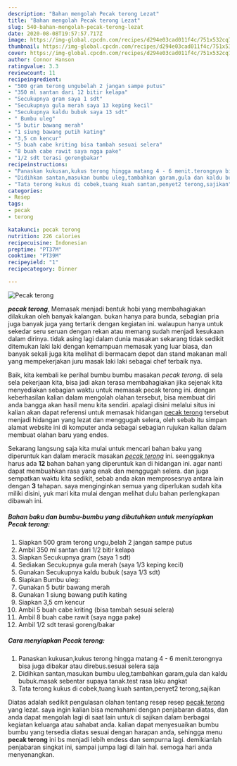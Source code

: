 ```yaml
---
description: "Bahan mengolah Pecak terong Lezat"
title: "Bahan mengolah Pecak terong Lezat"
slug: 540-bahan-mengolah-pecak-terong-lezat
date: 2020-08-08T19:57:57.717Z
image: https://img-global.cpcdn.com/recipes/d294e03cad011f4c/751x532cq70/pecak-terong-foto-resep-utama.jpg
thumbnail: https://img-global.cpcdn.com/recipes/d294e03cad011f4c/751x532cq70/pecak-terong-foto-resep-utama.jpg
cover: https://img-global.cpcdn.com/recipes/d294e03cad011f4c/751x532cq70/pecak-terong-foto-resep-utama.jpg
author: Connor Hanson
ratingvalue: 3.3
reviewcount: 11
recipeingredient:
- "500 gram terong ungubelah 2 jangan sampe putus"
- "350 ml santan dari 12 bitir kelapa"
- "Secukupnya gram saya 1 sdt"
- "Secukupnya gula merah saya 13 keping kecil"
- "Secukupnya kaldu bubuk saya 13 sdt"
- " Bumbu uleg"
- "5 butir bawang merah"
- "1 siung bawang putih kating"
- "3,5 cm kencur"
- "5 buah cabe kriting bisa tambah sesuai selera"
- "8 buah cabe rawit saya ngga pake"
- "1/2 sdt terasi gorengbakar"
recipeinstructions:
- "Panaskan kukusan,kukus terong hingga matang 4 - 6 menit.terongnya bisa juga dibakar atau direbus.sesuai selera saja"
- "Didihkan santan,masukan bumbu uleg,tambahkan garam,gula dan kaldu bubuk.masak sebentar supaya tanak.test rasa laku angkat"
- "Tata terong kukus di cobek,tuang kuah santan,penyet2 terong,sajikan"
categories:
- Resep
tags:
- pecak
- terong

katakunci: pecak terong 
nutrition: 226 calories
recipecuisine: Indonesian
preptime: "PT37M"
cooktime: "PT39M"
recipeyield: "1"
recipecategory: Dinner

---
```



![Pecak terong](https://img-global.cpcdn.com/recipes/d294e03cad011f4c/751x532cq70/pecak-terong-foto-resep-utama.jpg)

<b><i>pecak terong</i></b>, Memasak menjadi bentuk hobi yang membahagiakan dilakukan oleh banyak kalangan. bukan hanya para bunda, sebagian pria juga banyak juga yang tertarik dengan kegiatan ini. walaupun hanya untuk sekedar seru seruan dengan rekan atau memang sudah menjadi kesukaan dalam dirinya. tidak asing lagi dalam dunia masakan sekarang tidak sedikit ditemukan laki laki dengan kemampuan memasak yang luar biasa, dan banyak sekali juga kita melihat di bermacam depot dan stand makanan mall yang mempekerjakan juru masak laki laki sebagai chef terbaik nya.



Baik, kita kembali ke perihal bumbu bumbu masakan <i>pecak terong</i>. di sela sela pekerjaan kita, bisa jadi akan terasa membahagiakan jika sejenak kita menyediakan sebagian waktu untuk memasak pecak terong ini. dengan keberhasilan kalian dalam mengolah olahan tersebut, bisa membuat diri anda bangga akan hasil menu kita sendiri. apalagi disini melalui situs ini kalian akan dapat referensi untuk memasak hidangan <u>pecak terong</u> tersebut menjadi hidangan yang lezat dan menggugah selera, oleh sebab itu simpan alamat website ini di komputer anda sebagai sebagian rujukan kalian dalam membuat olahan baru yang endes.


Sekarang langsung saja kita mulai untuk mencari bahan baku yang diperuntuk kan dalam meracik masakan <u><i>pecak terong</i></u> ini. seenggaknya harus ada <b>12</b> bahan bahan yang diperuntuk kan di hidangan ini. agar nanti dapat membuahkan rasa yang enak dan menggugah selera. dan juga sempatkan waktu kita sedikit, sebab anda akan memprosesnya antara lain dengan <b>3</b> tahapan. saya menginginkan semua yang diperlukan sudah kita miliki disini, yuk mari kita mulai dengan melihat dulu bahan perlengkapan dibawah ini.

<!--inarticleads1-->

##### Bahan baku dan bumbu-bumbu yang dibutuhkan untuk menyiapkan Pecak terong:

1. Siapkan 500 gram terong ungu,belah 2 jangan sampe putus
1. Ambil 350 ml santan dari 1/2 bitir kelapa
1. Siapkan Secukupnya gram (saya 1 sdt)
1. Sediakan Secukupnya gula merah (saya 1/3 keping kecil)
1. Gunakan Secukupnya kaldu bubuk (saya 1/3 sdt)
1. Siapkan  Bumbu uleg:
1. Gunakan 5 butir bawang merah
1. Gunakan 1 siung bawang putih kating
1. Siapkan 3,5 cm kencur
1. Ambil 5 buah cabe kriting (bisa tambah sesuai selera)
1. Ambil 8 buah cabe rawit (saya ngga pake)
1. Ambil 1/2 sdt terasi goreng/bakar




<!--inarticleads2-->

##### Cara menyiapkan Pecak terong:

1. Panaskan kukusan,kukus terong hingga matang 4 - 6 menit.terongnya bisa juga dibakar atau direbus.sesuai selera saja
1. Didihkan santan,masukan bumbu uleg,tambahkan garam,gula dan kaldu bubuk.masak sebentar supaya tanak.test rasa laku angkat
1. Tata terong kukus di cobek,tuang kuah santan,penyet2 terong,sajikan




Diatas adalah sedikit pengulasan olahan tentang resep resep <u>pecak terong</u> yang lezat. saya ingin kalian bisa memahami dengan penjabaran diatas, dan anda dapat mengolah lagi di saat lain untuk di sajikan dalam berbagai kegiatan keluarga atau sahabat anda. kalian dapat menyesuaikan bumbu bumbu yang tersedia diatas sesuai dengan harapan anda, sehingga menu <b>pecak terong</b> ini bs menjadi lebih endess dan sempurna lagi. demikianlah penjabaran singkat ini, sampai jumpa lagi di lain hal. semoga hari anda menyenangkan.
